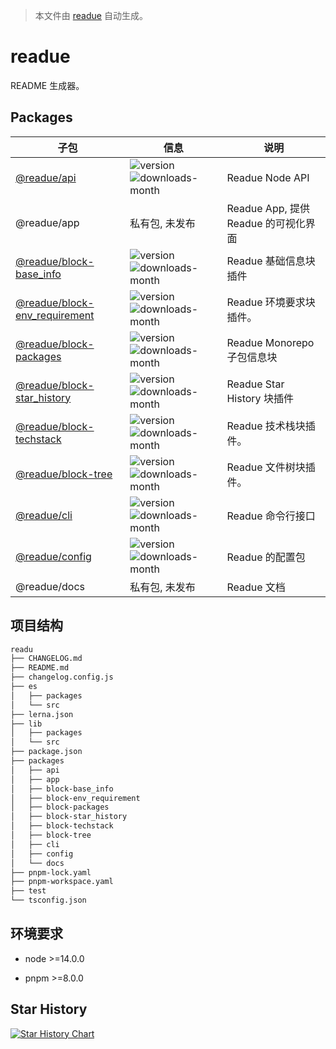 > 本文件由 [readue](https://github.com/lexmin0412/readue) 自动生成。

# readue

README 生成器。

## Packages

|子包|信息|说明|
|---|---|---|
|[@readue/api](https://www.npmjs.com/package/@readue/api)|![version](https://img.shields.io/npm/v/@readue/api)  ![downloads-month](https://img.shields.io/npm/dm/@readue/api)|Readue Node API|
|@readue/app|私有包, 未发布|Readue App, 提供 Readue 的可视化界面|
|[@readue/block-base_info](https://www.npmjs.com/package/@readue/block-base_info)|![version](https://img.shields.io/npm/v/@readue/block-base_info)  ![downloads-month](https://img.shields.io/npm/dm/@readue/block-base_info)|Readue 基础信息块插件|
|[@readue/block-env_requirement](https://www.npmjs.com/package/@readue/block-env_requirement)|![version](https://img.shields.io/npm/v/@readue/block-env_requirement)  ![downloads-month](https://img.shields.io/npm/dm/@readue/block-env_requirement)|Readue 环境要求块插件。|
|[@readue/block-packages](https://www.npmjs.com/package/@readue/block-packages)|![version](https://img.shields.io/npm/v/@readue/block-packages)  ![downloads-month](https://img.shields.io/npm/dm/@readue/block-packages)|Readue Monorepo 子包信息块|
|[@readue/block-star_history](https://www.npmjs.com/package/@readue/block-star_history)|![version](https://img.shields.io/npm/v/@readue/block-star_history)  ![downloads-month](https://img.shields.io/npm/dm/@readue/block-star_history)|Readue Star History 块插件|
|[@readue/block-techstack](https://www.npmjs.com/package/@readue/block-techstack)|![version](https://img.shields.io/npm/v/@readue/block-techstack)  ![downloads-month](https://img.shields.io/npm/dm/@readue/block-techstack)|Readue 技术栈块插件。|
|[@readue/block-tree](https://www.npmjs.com/package/@readue/block-tree)|![version](https://img.shields.io/npm/v/@readue/block-tree)  ![downloads-month](https://img.shields.io/npm/dm/@readue/block-tree)|Readue 文件树块插件。|
|[@readue/cli](https://www.npmjs.com/package/@readue/cli)|![version](https://img.shields.io/npm/v/@readue/cli)  ![downloads-month](https://img.shields.io/npm/dm/@readue/cli)|Readue 命令行接口|
|[@readue/config](https://www.npmjs.com/package/@readue/config)|![version](https://img.shields.io/npm/v/@readue/config)  ![downloads-month](https://img.shields.io/npm/dm/@readue/config)|Readue 的配置包|
|@readue/docs|私有包, 未发布|Readue 文档|

## 项目结构

```bash
readu
├── CHANGELOG.md
├── README.md
├── changelog.config.js
├── es
│   ├── packages
│   └── src
├── lerna.json
├── lib
│   ├── packages
│   └── src
├── package.json
├── packages
│   ├── api
│   ├── app
│   ├── block-base_info
│   ├── block-env_requirement
│   ├── block-packages
│   ├── block-star_history
│   ├── block-techstack
│   ├── block-tree
│   ├── cli
│   ├── config
│   └── docs
├── pnpm-lock.yaml
├── pnpm-workspace.yaml
├── test
└── tsconfig.json
```

## 环境要求

- node >=14.0.0

- pnpm >=8.0.0


## Star History

[![Star History Chart](https://api.star-history.com/svg?repos=lexmin0412/readue&type=Timeline)](https://star-history.com/#lexmin0412/readue&Timeline)

